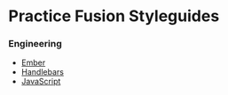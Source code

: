 # Practice Fusion Styleguides

### Engineering
+ [Ember](https://github.com/practicefusion/styleguides/blob/master/engineering/ember.md)
+ [Handlebars](https://github.com/practicefusion/styleguides/blob/master/engineering/handlebars.md)
+ [JavaScript](https://github.com/practicefusion/javascript)
